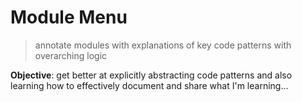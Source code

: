 # Module Menu

> annotate modules with explanations of key code patterns with overarching logic

**Objective**: get better at explicitly abstracting code patterns and also learning how to effectively document and share what I'm learning...

